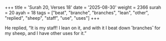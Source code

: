 +++
title = 'Surah 20, Verses 18'
date = '2025-08-30'
weight = 2366
surah = 20
ayah = 18
tags = ["beat", "branche", "branches", "lean", "other", "replied", "sheep", "staff", "use", "uses"]
+++

He replied, “It is my staff! I lean on it, and with it I beat down ˹branches˺ for my sheep, and I have other uses for it.”